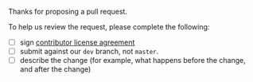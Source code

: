 Thanks for proposing a pull request.

To help us review the request, please complete the following:

- [ ] sign [contributor license agreement](https://developers.facebook.com/opensource/cla)
- [ ] submit against our `dev` branch, not `master`.
- [ ] describe the change (for example, what happens before the change, and after the change)
